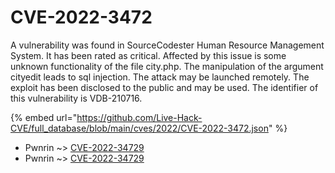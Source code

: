 # CVE-2022-3472

A vulnerability was found in SourceCodester Human Resource Management System. It has been rated as critical. Affected by this issue is some unknown functionality of the file city.php. The manipulation of the argument cityedit leads to sql injection. The attack may be launched remotely. The exploit has been disclosed to the public and may be used. The identifier of this vulnerability is VDB-210716.

{% embed url="https://github.com/Live-Hack-CVE/full_database/blob/main/cves/2022/CVE-2022-3472.json" %}


* Pwnrin ~> [CVE-2022-34729](https://www.alice-snow.ru/2022/database/cve-2022-3472/cve-2022-34729-pwnrin)
* Pwnrin ~> [CVE-2022-34729](https://www.alice-snow.ru/2022/database/cve-2022-3472/cve-2022-34729-pwnrin)